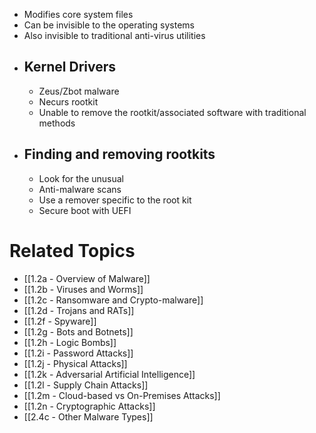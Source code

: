 - Modifies core system files
- Can be invisible to the operating systems
- Also invisible to traditional anti-virus utilities
- ## Kernel Drivers
	- Zeus/Zbot malware
	- Necurs rootkit
	- Unable to remove the rootkit/associated software with traditional methods
- ## Finding and removing rootkits
	- Look for the unusual
	- Anti-malware scans
	- Use a remover specific to the root kit
	- Secure boot with UEFI

# Related Topics
- [[1.2a - Overview of Malware]]
- [[1.2b - Viruses and Worms]]
- [[1.2c - Ransomware and Crypto-malware]]
- [[1.2d - Trojans and RATs]]
- [[1.2f - Spyware]]
- [[1.2g - Bots and Botnets]]
- [[1.2h - Logic Bombs]]
- [[1.2i - Password Attacks]]
- [[1.2j - Physical Attacks]]
- [[1.2k - Adversarial Artificial Intelligence]]
- [[1.2l - Supply Chain Attacks]]
- [[1.2m - Cloud-based vs On-Premises Attacks]]
- [[1.2n - Cryptographic Attacks]]
- [[2.4c - Other Malware Types]]